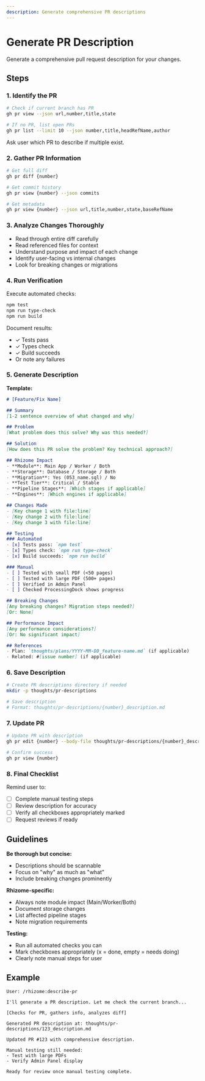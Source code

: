 ```yaml
---
description: Generate comprehensive PR descriptions
---
```


# Generate PR Description

Generate a comprehensive pull request description for your changes.

## Steps

### 1. Identify the PR

```bash
# Check if current branch has PR
gh pr view --json url,number,title,state

# If no PR, list open PRs
gh pr list --limit 10 --json number,title,headRefName,author
```

Ask user which PR to describe if multiple exist.

### 2. Gather PR Information

```bash
# Get full diff
gh pr diff {number}

# Get commit history
gh pr view {number} --json commits

# Get metadata
gh pr view {number} --json url,title,number,state,baseRefName
```

### 3. Analyze Changes Thoroughly

- Read through entire diff carefully
- Read referenced files for context
- Understand purpose and impact of each change
- Identify user-facing vs internal changes
- Look for breaking changes or migrations

### 4. Run Verification

Execute automated checks:
```bash
npm test
npm run type-check
npm run build
```

Document results:
- ✓ Tests pass
- ✓ Types check
- ✓ Build succeeds
- Or note any failures

### 5. Generate Description

**Template:**
```markdown
# [Feature/Fix Name]

## Summary
[1-2 sentence overview of what changed and why]

## Problem
[What problem does this solve? Why was this needed?]

## Solution
[How does this PR solve the problem? Key technical approach?]

## Rhizome Impact
- **Module**: Main App / Worker / Both
- **Storage**: Database / Storage / Both
- **Migration**: Yes (053_name.sql) / No
- **Test Tier**: Critical / Stable
- **Pipeline Stages**: [Which stages if applicable]
- **Engines**: [Which engines if applicable]

## Changes Made
- [Key change 1 with file:line]
- [Key change 2 with file:line]
- [Key change 3 with file:line]

## Testing
### Automated
- [x] Tests pass: `npm test`
- [x] Types check: `npm run type-check`
- [x] Build succeeds: `npm run build`

### Manual
- [ ] Tested with small PDF (<50 pages)
- [ ] Tested with large PDF (500+ pages)
- [ ] Verified in Admin Panel
- [ ] Checked ProcessingDock shows progress

## Breaking Changes
[Any breaking changes? Migration steps needed?]
[Or: None]

## Performance Impact
[Any performance considerations?]
[Or: No significant impact]

## References
- Plan: `thoughts/plans/YYYY-MM-DD_feature-name.md` (if applicable)
- Related: #[issue number] (if applicable)
```

### 6. Save Description

```bash
# Create PR descriptions directory if needed
mkdir -p thoughts/pr-descriptions

# Save description
# Format: thoughts/pr-descriptions/{number}_description.md
```

### 7. Update PR

```bash
# Update PR with description
gh pr edit {number} --body-file thoughts/pr-descriptions/{number}_description.md

# Confirm success
gh pr view {number}
```

### 8. Final Checklist

Remind user to:
- [ ] Complete manual testing steps
- [ ] Review description for accuracy
- [ ] Verify all checkboxes appropriately marked
- [ ] Request reviews if ready

## Guidelines

**Be thorough but concise:**
- Descriptions should be scannable
- Focus on "why" as much as "what"
- Include breaking changes prominently

**Rhizome-specific:**
- Always note module impact (Main/Worker/Both)
- Document storage changes
- List affected pipeline stages
- Note migration requirements

**Testing:**
- Run all automated checks you can
- Mark checkboxes appropriately (x = done, empty = needs doing)
- Clearly note manual steps for user

## Example

```
User: /rhizome:describe-pr

I'll generate a PR description. Let me check the current branch...

[Checks for PR, gathers info, analyzes diff]

Generated PR description at: thoughts/pr-descriptions/123_description.md

Updated PR #123 with comprehensive description.

Manual testing still needed:
- Test with large PDFs
- Verify Admin Panel display

Ready for review once manual testing complete.
```
